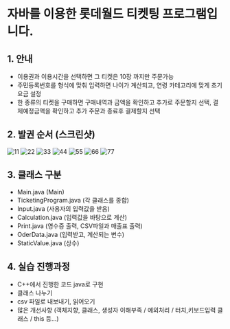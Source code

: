 #  자바를 이용한 롯데월드 티켓팅 프로그램입니다.

## 1. 안내
 - 이용권과 이용시간을 선택하면 그 티켓은 10장 까지만 주문가능
 - 주민등록번호를 형식에 맞춰 입력하면 나이가 계산되고, 연령 카테고리에 맞게 초기 요금 설정 
 - 한 종류의 티켓을 구매하면 구매내역과 금액을 확인하고 추가로 주문할지 선택, 결제예정금액을 확인하고 추가 주문과 종료후 결제할지 선택

## 2. 발권 순서 (스크린샷)
![11](https://user-images.githubusercontent.com/102018797/164570011-60b74609-c66b-4341-9e94-9fbce4d7892e.PNG)
![22](https://user-images.githubusercontent.com/102018797/164570023-a64f4ad4-351d-49cf-a415-a1dd1719b09a.PNG)
![33](https://user-images.githubusercontent.com/102018797/164570029-1cc5c717-be1c-4415-8dcb-a52c23e0c389.PNG)
![44](https://user-images.githubusercontent.com/102018797/164570033-656c9790-4e94-4d70-ad68-7c8186f79543.PNG)
![55](https://user-images.githubusercontent.com/102018797/164570036-91520156-75a3-40a5-80cc-25f024768a5e.PNG)
![66](https://user-images.githubusercontent.com/102018797/164570038-e6ad7a93-fd7d-499a-b764-d016aeb15c44.PNG)
![77](https://user-images.githubusercontent.com/102018797/164570041-10e62130-3fc5-4ea3-9c4e-081c3e66f190.PNG)

## 3. 클래스 구분
 -  Main.java (Main)
 -  TicketingProgram.java (각 클래스를 종합)
 -  Input.java (사용자의 입력값을 받음)
 -  Calculation.java (입력값을 바탕으로 계산)
 -  Print.java (영수증 출력, CSV파일과 매출표 출력)
 -  OderData.java (입력받고, 계산되는 변수)
 -  StaticValue.java (상수)

## 4. 실습 진행과정
 - C++에서 진행한 코드 java로 구현
 - 클래스 나누기
 - csv 파일로 내보내기, 읽어오기
 - 많은 개선사항 (객체지향, 클래스, 생성자 이해부족 / 예외처리 / 터치,키보드입력 클래스 / this 등...)
